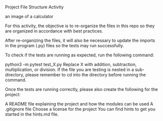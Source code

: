 Project File Structure Activity

an image of a calculator

For this activity, the objective is to re-organize the files in this repo so they are organized in accordance with best practices.

After re-organizing the files, it will also be necessary to update the imports in the program (.py) files so the tests may run successfully.

To check if the tests are running as expected, run the following command:

python3 -m pytest test_X.py
Replace X with addition, subtraction, multiplication, or division. If the file you are testing is nested in a sub-directory, please remember to cd into the directory before running the command.

Once the tests are running correctly, please also create the following for the project:

A README file explaining the project and how the modules can be used
A .gitignore file
Choose a license for the project
You can find hints to get you started in the hints.md file.